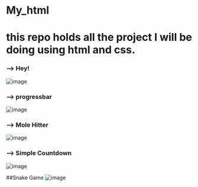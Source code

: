# My_html
this repo holds all the project I will be doing using html and css.
==========================================================================
### --> Hey!
![image](https://user-images.githubusercontent.com/73846184/197280266-4f424223-5e78-4510-bb48-264ecf683747.png)

### --> progressbar
![image](https://user-images.githubusercontent.com/73846184/197283391-c0bab9dc-d821-40ed-a2df-1225b8fdf697.png)

### --> Mole Hitter
![image](https://user-images.githubusercontent.com/73846184/211023387-e6edbf87-2a2d-49d0-8d00-4a16232bda56.png)

### --> Simple Countdown
![image](https://user-images.githubusercontent.com/73846184/211029322-6c97b547-b452-4148-b15b-e3443e0f6f53.png)


##Snake Game
![image](https://user-images.githubusercontent.com/73846184/211032354-27d4d578-ed13-4f12-b190-d92471461b58.png)
